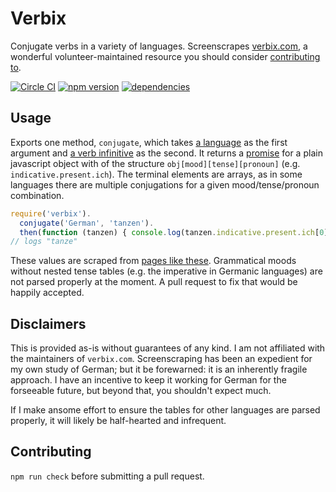 Verbix
=============

Conjugate verbs in a variety of languages. Screenscrapes [verbix.com](http://verbix.com), a wonderful volunteer-maintained resource you should consider [contributing to](http://www.verbix.com/webverbix/donate.html).

[![Circle CI](https://circleci.com/gh/bwestergard/verbix/tree/master.svg?style=svg)](https://circleci.com/gh/bwestergard/verbix/tree/master)
[![npm version](https://badge.fury.io/js/verbix.svg)](https://badge.fury.io/js/verbix)
[![dependencies](https://david-dm.org/bwestergard/verbix.svg)](https://david-dm.org/bwestergard/verbix)

Usage
------

Exports one method, `conjugate`, which takes [a language](http://www.verbix.com/languages/) as the first argument and [a verb infinitive](https://en.wikipedia.org/wiki/Infinitive) as the second. It returns a [promise](https://promisesaplus.com/) for a plain javascript object with of the structure `obj[mood][tense][pronoun]` (e.g. `indicative.present.ich`). The terminal elements are arrays, as in some languages there are multiple conjugations for a given mood/tense/pronoun combination.

```javascript
require('verbix').
  conjugate('German', 'tanzen').
  then(function (tanzen) { console.log(tanzen.indicative.present.ich[0] ); })
// logs "tanze" 
```

These values are scraped from [pages like these](http://www.verbix.com/webverbix/German/tanzen.html). Grammatical moods without nested tense tables (e.g. the imperative in Germanic languages) are not parsed properly at the moment. A pull request to fix that would be happily accepted.

Disclaimers
------------

This is provided as-is without guarantees of any kind. I am not affiliated with the maintainers of `verbix.com`. Screenscraping has been an expedient for my own study of German; but it be forewarned: it is an inherently fragile approach. I have an incentive to keep it working for German for the forseeable future, but beyond that, you shouldn't expect much.

If I make ansome effort to ensure the tables for other languages are parsed properly, it will likely be half-hearted and infrequent.

Contributing
------------

`npm run check` before submitting a pull request.